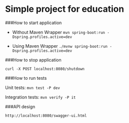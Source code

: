Simple project for education
============================

###How to start application

   - Without Maven Wrapper ```mvn spring-boot:run -Dspring.profiles.active=dev```
   
   - Using Maven Wrapper ```./mvnw spring-boot:run -Dspring.profiles.active=dev```
   
###How to stop application
```
curl -X POST localhost:8080/shutdown
```

###How to run tests

   Unit tests: ```mvn test -P dev```
   
   Integration tests: ```mvn verify -P it```

###API design
```
http://localhost:8080/swagger-ui.html
```
